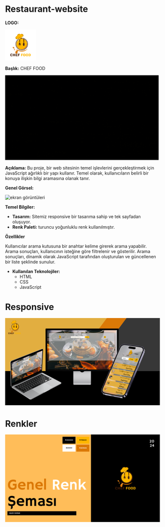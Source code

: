 # Restaurant-website

**LOGO:**

<img src="images/food-logo.png" alt="OpenAI logo" width="100" height="100">


**Başlık:** CHEF FOOD

<img src="images/Brand%20Guidelines.gif" alt="OpenAI logo" width="500" height="275">

**Açıklama:** Bu proje, bir web sitesinin temel işlevlerini gerçekleştirmek için JavaScript ağırlıklı bir yapı kullanır. Temel olarak, kullanıcıların belirli bir konuya ilişkin bilgi aramasına olanak tanır.

**Genel Görsel:**

![ekran görüntüleri](images/Screenshot_1.png)

**Temel Bilgiler:**

* **Tasarım:** Sitemiz responsive bir tasarıma sahip ve tek sayfadan oluşuyor.
* **Renk Paleti:** turuncu yoğunluklu renk kullanılmıştır.

**Özellikler**

Kullanıcılar arama kutusuna bir anahtar kelime girerek arama yapabilir.
Arama sonuçları, kullanıcının isteğine göre filtrelenir ve gösterilir.
Arama sonuçları, dinamik olarak JavaScript tarafından oluşturulan ve güncellenen bir liste şeklinde sunulur.




* **Kullanılan Teknolojiler:**
    * HTML
    * CSS
    * JavaScript

# Responsive
 ![Renkler](images/4.png)

# Renkler

 ![Renkler](images/3.png)






